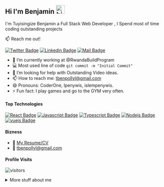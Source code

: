 ## Hi I'm Benjamin <img src="https://user-images.githubusercontent.com/1303154/88677602-1635ba80-d120-11ea-84d8-d263ba5fc3c0.gif" width="28px" alt="hi">

I'm Tuyisingize Benjamin a Full Stack Web Developer , I Spend most of time coding outstanding projects 

:mailbox: Reach me out!

[![Twitter Badge](https://img.shields.io/badge/-@tbenpollyl-1ca0f1?style=flat&labelColor=1ca0f1&logo=twitter&logoColor=white&link=https://twitter.com/tbenpollyl)](https://twitter.com/tbenpollyl)  [![Linkedin Badge](https://img.shields.io/badge/-Benjamin-0e76a8?style=flat&labelColor=0e76a8&logo=linkedin&logoColor=white)](https://www.linkedin.com/in/tuyisingize-benjamin-2480a3211/) [![Mail Badge](https://img.shields.io/badge/-@tbenpolly_250-e84393?style=flat&labelColor=e84393&logo=instagram&logoColor=white)](https://www.instagram.com/tbenpolly_250/) 
<!-- TODO: Add last video link -->

- 🔭 I’m currently working at @RwandaBuildProgram
- :computer: Most used line of code `git commit -m "Initial Commit"`
- 🤔 I’m looking for help with Outstanding Video ideas.
- 📫 How to reach me: tbenpollyl@gmail.com
- 😄 Pronouns: CoderOne, Ipenywis, islempenywis.
- ⚡ Fun fact: I play games and go to the GYM very often.

#### Top Technologies

<!-- TODO: Make technologies links takes you to repositories -->

[![React Badge](https://img.shields.io/badge/-React-61DBFB?style=for-the-badge&labelColor=black&logo=react&logoColor=61DBFB)](#) [![Javascript Badge](https://img.shields.io/badge/-Javascript-F0DB4F?style=for-the-badge&labelColor=black&logo=javascript&logoColor=F0DB4F)](#) [![Typescript Badge](https://img.shields.io/badge/-Typescript-007acc?style=for-the-badge&labelColor=black&logo=typescript&logoColor=007acc)](#) [![Nodejs Badge](https://img.shields.io/badge/-Nodejs-3C873A?style=for-the-badge&labelColor=black&logo=node.js&logoColor=3C873A)](#) [![vuejs Badge](https://img.shields.io/badge/-vuejs-e535ab?style=for-the-badge&labelColor=black&logo=node.js&logoColor=e535ab)](#) 


#### Bizness
- :paperclip: [My Resume/CV](https://tbenjamin.netlify.app/)
- :email: tbenpollyl@gmail.com


#### Profile Visits 

![visitors](https://visitor-badge.glitch.me/badge?page_id=tbenjamin1.tbenjamin1)

<details>
<summary>
  More stuff about me
</summary>

<br >

I love sharing knowledge and putting tutorials, courses and posts together for helping other developers, and tjat's why CoderOne Youtube Channel exists!





#### Github Stats

![tbenjamin1's github stats](https://github-readme-stats.vercel.app/api?username=tbenjamin1&count_private=true&theme=tokyonight&hide=contribs,prs)

</details>


[reactplaylist]: https://www.youtube.com/watch?v=KxXXEL-k47Y&list=PLvXDmnBbOF7RnYiZvDwl2Pzcs2kfi10wd
[vscodetutorial]: https://www.youtube.com/watch?v=Bkie2ai8qeE&t=8s
[htmltutorial]: https://www.youtube.com/watch?v=VK6MXVxOsws&t=27s
[javascripttutorial]: https://www.youtube.com/watch?v=D-LHKvmX37E